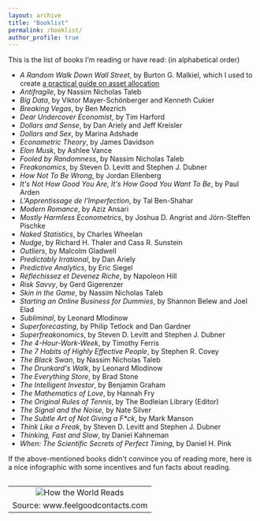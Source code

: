 ```yaml
---
layout: archive
title: "Booklist"
permalink: /booklist/
author_profile: true
---
```


This is the list of books I’m reading or have read: (in alphabetical order)

<ul>
<li><i>A Random Walk Down Wall Street</i>, by Burton G. Malkiel, which I used to create <a href="https://antoinesoetewey.shinyapps.io/optimal_asset_allocation_shiny_app/" target="_blank">a practical guide on asset allocation</a></li>
<li><i>Antifragile</i>, by Nassim Nicholas Taleb</li>
<li><i>Big Data</i>, by Viktor Mayer-Schönberger and Kenneth Cukier</li>
<li><i>Breaking Vegas</i>, by Ben Mezrich</li>
<li><i>Dear Undercover Economist</i>, by Tim Harford</li>
<li><i>Dollars and Sense</i>, by Dan Ariely and Jeff Kreisler</li>
<li><i>Dollars and Sex</i>, by Marina Adshade</li>
<li><i>Econometric Theory</i>, by James Davidson</li>
<li><i>Elon Musk</i>, by Ashlee Vance</li>
<li><i>Fooled by Randomness</i>, by Nassim Nicholas Taleb</li>
<li><i>Freakonomics</i>, by Steven D. Levitt and Stephen J. Dubner</li>
<li><i>How Not To Be Wrong</i>, by Jordan Ellenberg</li>
<li><i>It's Not How Good You Are, It's How Good You Want To Be</i>, by Paul Arden</li>
<li><i>L'Apprentissage de l'Imperfection</i>, by Tal Ben-Shahar</li>
<li><i>Modern Romance</i>, by Aziz Ansari</li>
<li><i>Mostly Harmless Econometrics</i>, by Joshua D. Angrist and Jörn-Steffen Pischke</li>
<li><i>Naked Statistics</i>, by Charles Wheelan</li>
<li><i>Nudge</i>, by Richard H. Thaler and Cass R. Sunstein</li>
<li><i>Outliers</i>, by Malcolm Gladwell</li>
<li><i>Predictably Irrational</i>, by Dan Ariely</li>
<li><i>Predictive Analytics</i>, by Eric Siegel</li>
<li><i>Réfléchissez et Devenez Riche</i>, by Napoleon Hill</li>
<li><i>Risk Savvy</i>, by Gerd Gigerenzer</li>
<li><i>Skin in the Game</i>, by Nassim Nicholas Taleb</li>
<li><i>Starting an Online Business for Dummies</i>, by Shannon Belew and Joel Elad</li>
<li><i>Subliminal</i>, by Leonard Mlodinow</li>
<li><i>Superforecasting</i>, by Philip Tetlock and Dan Gardner</li>
<li><i>Superfreakonomics</i>, by Steven D. Levitt and Stephen J. Dubner</li>
<li><i>The 4-Hour-Work-Week</i>, by Timothy Ferris</li>
<li><i>The 7 Habits of Highly Effective People</i>, by Stephen R. Covey</li>
<li><i>The Black Swan</i>, by Nassim Nicholas Taleb</li>
<li><i>The Drunkard's Walk</i>, by Leonard Mlodinow</li>
<li><i>The Everything Store</i>, by Brad Stone</li>
<li><i>The Intelligent Investor</i>, by Benjamin Graham</li>
<li><i>The Mathematics of Love</i>, by Hannah Fry</li>
<li><i>The Original Rules of Tennis</i>, by The Bodleian Library (Editor)</li>
<li><i>The Signal and the Noise</i>, by Nate Silver</li>
<li><i>The Subtle Art of Not Giving a F*ck</i>, by Mark Manson</li>
<li><i>Think Like a Freak</i>, by Steven D. Levitt and Stephen J. Dubner</li>
<li><i>Thinking, Fast and Slow</i>, by Daniel Kahneman</li>
<li><i>When: The Scientific Secrets of Perfect Timing</i>, by Daniel H. Pink</li>
</ul>

If the above-mentioned books didn't convince you of reading more, here is a nice infographic with some incentives and fun facts about reading.

<table cellpadding="0" cellspacing="0" class="tr-caption-container" style="float: left; margin-right: 1em; text-align: center;"><tbody>
<tr><td style="text-align: center;"><img alt="How the World Reads" border="0" src="https://feelgoodcontacts.com/blog/blogimages/read1592016.jpg" title="How the World Reads" /></td></tr>
<tr><td class="tr-caption" style="text-align: center;">Source: www.feelgoodcontacts.com</td></tr>
</tbody></table>
